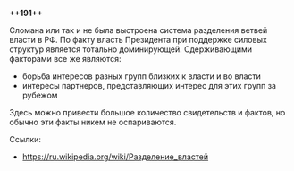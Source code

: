 **++191++**

Сломана или так и не была выстроена система разделения ветвей власти в РФ. По факту власть Президента при поддержке силовых структур является тотально доминирующей. Сдерживающими факторами все же являются:

- борьба интересов разных групп близких к власти и во власти
- интересы партнеров, представляющих интерес для этих групп за рубежом

Здесь можно привести большое количество свидетельств и фактов, но обычно эти факты никем не оспариваются.

Ссылки:
- https://ru.wikipedia.org/wiki/Разделение_властей

